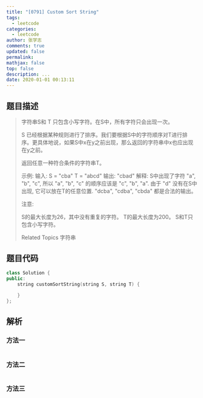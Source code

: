 ```yaml
---
title: "[0791] Custom Sort String"
tags:
  - leetcode
categories:
  - leetcode
author: 张学志
comments: true
updated: false
permalink:
mathjax: false
top: false
description: ...
date: 2020-01-01 00:13:11
---
```


## 题目描述

> 字符串S和 T 只包含小写字符。在S中，所有字符只会出现一次。 
> 
> S 已经根据某种规则进行了排序。我们要根据S中的字符顺序对T进行排序。更具体地说，如果S中x在y之前出现，那么返回的字符串中x也应出现在y之前。 
> 
> 返回任意一种符合条件的字符串T。 
> 
> 
> 示例:
> 输入:
> S = "cba"
> T = "abcd"
> 输出: "cbad"
> 解释: 
> S中出现了字符 "a", "b", "c", 所以 "a", "b", "c" 的顺序应该是 "c", "b", "a". 
> 由于 "d" 没有在S中出现, 它可以放在T的任意位置. "dcba", "cdba", "cbda" 都是合法的输出。
> 
> 
> 注意: 
> 
> 
> S的最大长度为26，其中没有重复的字符。 
> T的最大长度为200。 
> S和T只包含小写字符。 
> 
> Related Topics 字符串

## 题目代码

```cpp
class Solution {
public:
    string customSortString(string S, string T) {
        
    }
};
```

## 解析

### 方法一

```cpp

```

### 方法二

```cpp

```

### 方法三

```cpp

```

